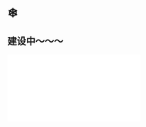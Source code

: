 # ❄
## 建设中～～～
<iframe src="//player.bilibili.com/player.html?isOutside=true&aid=974949137&bvid=BV1s44y1k7pK&cid=391477269&p=1" scrolling="no" border="0" frameborder="no" framespacing="0" allowfullscreen="true"></iframe>
